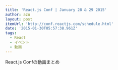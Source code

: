 ```yaml
---
title: 'React.js Conf | January 28 & 29 2015'
author: azu
layout: post
itemUrl: 'http://conf.reactjs.com/schedule.html'
date: '2015-01-30T05:57:38.961Z'
tags:
  - React
  - イベント
  - 動画
---
```

React.js Confの動画まとめ
